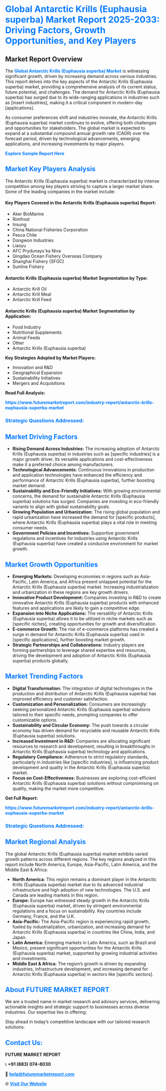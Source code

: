 <h1 style="color: #007BFF;">Global Antarctic Krills (Euphausia superba) Market Report 2025-2033: Driving Factors, Growth Opportunities, and Key Players</h1>

<section id="overview">
<h2>Market Report Overview</h2>
<p>The <a href="https://www.futuremarketreport.com/industry-report/antarctic-krills-euphausia-superba-market" style="color: #007BFF; text-decoration: none;"><strong>Global Antarctic Krills (Euphausia superba) Market</strong></a> is witnessing significant growth, driven by increasing demand across various industries. This report delves into the key aspects of the Antarctic Krills (Euphausia superba) market, providing a comprehensive analysis of its current status, future potential, and challenges. The demand for Antarctic Krills (Euphausia superba) has surged due to its wide-ranging applications in industries such as [insert industries], making it a critical component in modern-day [applications].</p>
<p>As consumer preferences shift and industries innovate, the Antarctic Krills (Euphausia superba) market continues to evolve, offering both challenges and opportunities for stakeholders. The global market is expected to expand at a substantial compound annual growth rate (CAGR) over the forecast period, driven by technological advancements, emerging applications, and increasing investments by major players.</p>
</section>

<section id="overview">
<p><a href="https://www.futuremarketreport.com/request-sample/reportId=112927" style="color: #007BFF; text-decoration: none;"><strong>Explore Sample Report Here</strong></a></p>
</section>

<section id="key-players">
<h2 style="color: #007BFF;">Market Key Players Analysis</h2>
<p>The Antarctic Krills (Euphausia superba) market is characterized by intense competition among key players striving to capture a larger market share. Some of the leading companies in the market include:</p>
<h4>Key Players Covered in the Antarctic Krills (Euphausia superba) Report:</h4>
<ul><li>Aker BioMarine</li><li>Rimfrost</li><li>Insung</li><li>China National Fisheries Corporation</li><li>Pesca Chile</li><li>Dongwon Industries</li><li>Liaoyu</li><li>AFC Prydunays`ka Niva</li><li>Qingdao Ocean Fishery Overseas Company</li><li>Shanghai Fishery (SFGC)</li><li>Sunline Fishery</li></ul>
<h4>Antarctic Krills (Euphausia superba) Market Segmentation by Type:</h4>
<ul><li>Antarctic Krill Oil</li><li>Antarctic Krill Meal</li><li>Antarctic Krill Feed</li></ul>

<h4>Antarctic Krills (Euphausia superba) Market Segmentation by Application:</h4>
<ul><li>Food Industry</li><li>Nutritional Supplements</li><li>Animal Feeds</li><li>Other</li><li>Antarctic Krills (Euphausia superba)</li></ul>
<p><strong>Key Strategies Adopted by Market Players:</strong></p>
<ul>
<li>Innovation and R&D</li>
<li>Geographical Expansion</li>
<li>Sustainability Initiatives</li>
<li>Mergers and Acquisitions</li>
</ul>
</section>

<section>
<p><strong>Read Full Analysis: </strong></p><a href="https://www.futuremarketreport.com/industry-report/antarctic-krills-euphausia-superba-market" style="color: #007BFF; text-decoration: none;"><strong>https://www.futuremarketreport.com/industry-report/antarctic-krills-euphausia-superba-market</strong></a>
<h3 style="color: #007BFF;">Strategic Questions Addressed:</h3>
</section>

<section id="driving-factors">
<h2 style="color: #007BFF;">Market Driving Factors</h2>
<ul>
<li><strong>Rising Demand Across Industries:</strong> The increasing adoption of Antarctic Krills (Euphausia superba) in industries such as [specific industries] is a major growth driver. Its versatile applications and cost-effectiveness make it a preferred choice among manufacturers.</li>
<li><strong>Technological Advancements:</strong> Continuous innovations in production and application technologies have enhanced the efficiency and performance of Antarctic Krills (Euphausia superba), further boosting market demand.</li>
<li><strong>Sustainability and Eco-Friendly Initiatives:</strong> With growing environmental concerns, the demand for sustainable Antarctic Krills (Euphausia superba) solutions has surged. Companies are investing in eco-friendly variants to align with global sustainability goals.</li>
<li><strong>Growing Population and Urbanization:</strong> The rising global population and rapid urbanization have increased the demand for [specific products], where Antarctic Krills (Euphausia superba) plays a vital role in meeting consumer needs.</li>
<li><strong>Government Policies and Incentives:</strong> Supportive government regulations and incentives for industries using Antarctic Krills (Euphausia superba) have created a conducive environment for market growth.</li>
</ul>
</section>

<section id="growth-opportunities">
<h2 style="color: #007BFF;">Market Growth Opportunities</h2>
<ul>
<li><strong>Emerging Markets:</strong> Developing economies in regions such as Asia-Pacific, Latin America, and Africa present untapped potential for the Antarctic Krills (Euphausia superba) market. Increasing industrialization and urbanization in these regions are key growth drivers.</li>
<li><strong>Innovative Product Development:</strong> Companies investing in R&D to create innovative Antarctic Krills (Euphausia superba) products with enhanced features and applications are likely to gain a competitive edge.</li>
<li><strong>Expansion into Niche Applications:</strong> The versatility of Antarctic Krills (Euphausia superba) allows it to be utilized in niche markets such as [specific niches], creating opportunities for growth and diversification.</li>
<li><strong>E-commerce Growth:</strong> The rise of e-commerce platforms has created a surge in demand for Antarctic Krills (Euphausia superba) used in [specific applications], further boosting market growth.</li>
<li><strong>Strategic Partnerships and Collaborations:</strong> Industry players are forming partnerships to leverage shared expertise and resources, driving the development and adoption of Antarctic Krills (Euphausia superba) products globally.</li>
</ul>
</section>

<section id="trending-factors">
<h2 style="color: #007BFF;">Market Trending Factors</h2>
<ul>
<li><strong>Digital Transformation:</strong> The integration of digital technologies in the production and distribution of Antarctic Krills (Euphausia superba) has improved efficiency and customer satisfaction.</li>
<li><strong>Customization and Personalization:</strong> Consumers are increasingly seeking personalized Antarctic Krills (Euphausia superba) solutions tailored to their specific needs, prompting companies to offer customizable options.</li>
<li><strong>Sustainability and Circular Economy:</strong> The push towards a circular economy has driven demand for recyclable and reusable Antarctic Krills (Euphausia superba) solutions.</li>
<li><strong>Increased Investment in R&D:</strong> Companies are allocating significant resources to research and development, resulting in breakthroughs in Antarctic Krills (Euphausia superba) technology and applications.</li>
<li><strong>Regulatory Compliance:</strong> Adherence to strict regulatory standards, particularly in industries like [specific industries], is influencing product development and quality in the Antarctic Krills (Euphausia superba) market.</li>
<li><strong>Focus on Cost-Effectiveness:</strong> Businesses are exploring cost-efficient Antarctic Krills (Euphausia superba) solutions without compromising on quality, making the market more competitive.</li>
</ul>
</section>

<section>
<p><strong>Get Full Report: </strong></p><a href="https://www.futuremarketreport.com/industry-report/antarctic-krills-euphausia-superba-market" style="color: #007BFF; text-decoration: none;"><strong>https://www.futuremarketreport.com/industry-report/antarctic-krills-euphausia-superba-market</strong></a>
<h3 style="color: #007BFF;">Strategic Questions Addressed:</h3>
</section>


<section id="regional-analysis">
<h2 style="color: #007BFF;">Market Regional Analysis</h2>
<p>The global Antarctic Krills (Euphausia superba) market exhibits varied growth patterns across different regions. The key regions analyzed in this report include North America, Europe, Asia-Pacific, Latin America, and the Middle East & Africa:</p>
<ul>
<li><strong>North America:</strong> This region remains a dominant player in the Antarctic Krills (Euphausia superba) market due to its advanced industrial infrastructure and high adoption of new technologies. The U.S. and Canada are leading markets in this region.</li>
<li><strong>Europe:</strong> Europe has witnessed steady growth in the Antarctic Krills (Euphausia superba) market, driven by stringent environmental regulations and a focus on sustainability. Key countries include Germany, France, and the U.K.</li>
<li><strong>Asia-Pacific:</strong> The Asia-Pacific region is experiencing rapid growth, fueled by industrialization, urbanization, and increasing demand for Antarctic Krills (Euphausia superba) in countries like China, India, and Japan.</li>
<li><strong>Latin America:</strong> Emerging markets in Latin America, such as Brazil and Mexico, present significant opportunities for the Antarctic Krills (Euphausia superba) market, supported by growing industrial activities and investments.</li>
<li><strong>Middle East & Africa:</strong> The region’s growth is driven by expanding industries, infrastructure development, and increasing demand for Antarctic Krills (Euphausia superba) in sectors like [specific sectors].</li>
</ul>
</section>

<footer>
<h2 style="color: #007BFF;">About FUTURE MARKET REPORT</h2>
<p>We are a trusted name in market research and advisory services, delivering actionable insights and strategic support to businesses across diverse industries. Our expertise lies in offering:</p>

<p>Stay ahead in today’s competitive landscape with our tailored research solutions.</p>

<h2 style="color: #007BFF;">Contact Us:</h2>
<p><strong>FUTURE MARKET REPORT</strong></p>
<p>📞 <strong>+91 (883) 074-8030</strong></p>
<p>📧 <strong><a href="mailto:help@futuremarketreport.com" style="color: #007BFF;">help@futuremarketreport.com</a></strong></p>
<p>🌐 <strong><a href="https://www.futuremarketreport.com/" style="color: #007BFF;">Visit Our Website</a></strong></p>
</footer>